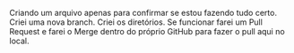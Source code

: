 Criando um arquivo apenas para confirmar se estou fazendo tudo certo. 
Criei uma nova branch.
Criei os diretórios. 
Se funcionar farei um Pull Request e farei o Merge dentro do próprio GitHub para fazer o pull aqui no local.